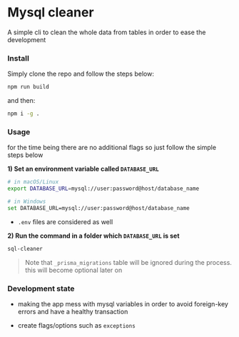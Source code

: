 # Mysql cleaner
A simple cli to clean the whole data from tables in order to ease the development

### Install
Simply clone the repo and follow the steps below:

```bash
npm run build
```
and then: 
```bash
npm i -g .
```
### Usage
for the time being there are no additional flags so just follow the simple steps below

**1) Set an environment variable called `DATABASE_URL`**

```bash
# in macOS/Linux
export DATABASE_URL=mysql://user:password@host/database_name

# in Windows
set DATABASE_URL=mysql://user:password@host/database_name
``` 
- `.env` files are considered as well

**2) Run the command in a folder which `DATABASE_URL` is set**

```bash
sql-cleaner
```
> Note that `_prisma_migrations` table will be ignored during the process. this will become optional later on

### Development state
- making the app mess with mysql variables in order to avoid foreign-key errors and have a healthy transaction

- create flags/options such as `exceptions`